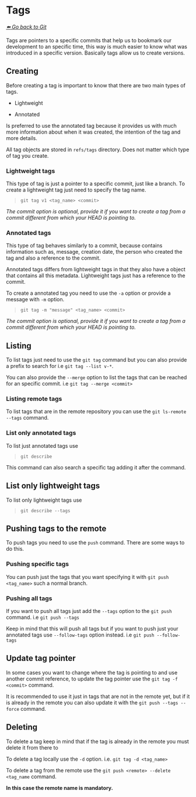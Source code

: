# Tags

*[:arrow_left: Go back to Git](./GIT.md)*


Tags are pointers to a specific commits that help us to bookmark our development to an specific time, this way is much easier to know what was introduced in a specific version. Basically tags allow us to create versions.

## Creating

Before creating a tag is important to know that there are two main types of tags. 

- Lightweight 

- Annotated

Is preferred to use the annotated tag because it provides us with much more information about when it was created, the intention of the tag and more details.

All tag objects are stored in `refs/tags` directory. Does not matter which type of tag you create.

### Lightweight tags

This type of tag is just a pointer to a specific commit, just like a branch. To create a lightweight tag just need to specify the tag name.

> `git tag v1 <tag_name> <commit>`

*The commit option is optional, provide it if you want to create a tag from a commit different from which your HEAD is pointing to.*

### Annotated tags

This type of tag behaves similarly to a commit, because contains information such as, message, creation date, the person who created the tag and also a reference to the commit.

Annotated tags differs from lightweight tags in that they also have a object that contains all this metadata. Lightweight tags just has a reference to the commit.

To create a annotated tag you need to use the `-a` option or provide a message with `-m` option.

> `git tag -m "message" <tag_name> <commit>`

*The commit option is optional, provide it if you want to create a tag from a commit different from which your HEAD is pointing to.*

## Listing

To list tags just need to use the `git tag` command but you can also provide a prefix to search for i.e `git tag --list v-*`.

You can also provide the `--merge` option to list the tags that can be reached for an specific commit. i.e `git tag --merge <commit>`

### Listing remote tags

To list tags that are in the remote repository you can use the `git ls-remote --tags` command.

### List only annotated tags

To list just annotated tags use 

> `git describe`

This command can also search a specific tag adding it after the command. 

## List only lightweight tags

To list only lightweight tags use

> `git describe --tags`

## Pushing tags to the remote

To push tags you need to use the `push` command. There are some ways to do this.

### Pushing specific tags

You can push just the tags that you want specifying it with `git push <tag_name>` such a normal branch.

### Pushing all tags

If you want to push all tags just add the `--tags` option to the `git push` command. i.e `git push --tags`

Keep in mind that this will push all tags but if you want to push just your annotated tags use `--follow-tags` option instead. i.e `git push --follow-tags`

## Update tag pointer

In some cases you want to change where the tag is pointing to and use another commit reference, to update the tag pointer use the `git tag -f <commit>` command.

It is recommended to use it just in tags that are not in the remote yet, but if it is already in the remote you can also update it with the `git push --tags --force` command.

## Deleting

To delete a tag keep in mind that if the tag is already in the remote you must delete it from there to

To delete a tag locally use the `-d` option. i.e. `git tag -d <tag_name>`

To delete a tag from the remote use the `git push <remote> --delete <tag_name` command.

**In this case the remote name is mandatory.**